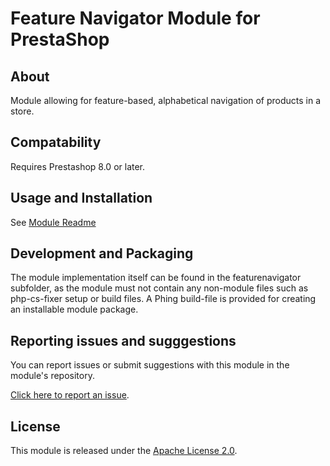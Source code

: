 # Feature Navigator Module for PrestaShop

## About

Module allowing for feature-based, alphabetical navigation of products in a store.

## Compatability

Requires Prestashop 8.0 or later.

## Usage and Installation

See [Module Readme](./featurenavigator/README.md)

## Development and Packaging

The module implementation itself can be found in the featurenavigator subfolder, 
as the module must not contain any non-module files such as php-cs-fixer setup or build files.
A Phing build-file is provided for creating an installable module package.

## Reporting issues and sugggestions

You can report issues or submit suggestions with this module in the module's repository.

[Click here to report an issue][report-issue].

## License

This module is released under the [Apache License 2.0][Apache-2.0].

[report-issue]: https://github.com/stefanschulz/featurenavigator/issues

[Apache-2.0]: https://www.apache.org/licenses/LICENSE-2.0